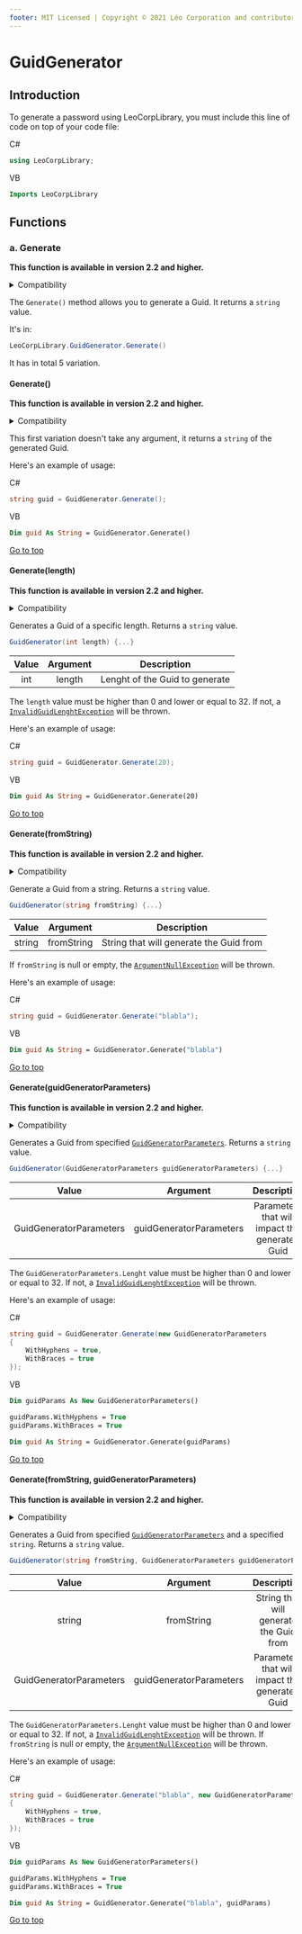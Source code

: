 ```yaml
---
footer: MIT Licensed | Copyright © 2021 Léo Corporation and contributors
---
```

# GuidGenerator
## Introduction
To generate a password using LeoCorpLibrary, you must include this line of code on top of your code file:

C#
~~~ cs
using LeoCorpLibrary;
~~~
VB
~~~ vb
Imports LeoCorpLibrary
~~~
## Functions
### a. Generate
**This function is available in version 2.2 and higher.**

<details>
<summary>Compatibility</summary>

| Framework | LeoCorpLibrary | LeoCorpLibrary.Core |
| :-------: | :------------: | :-----------------: |
| .NET 5 | ✔ | ✔ |
| .NET Core 3.1 | ✔ | ✔ |
| .NET Framework 4.7.2 | ✔ | ✔ |
| .NET Framework 4.5 | ❌ | ✔ |

</details>

The ``Generate()`` method allows you to generate a Guid. It returns a `string` value.

It's in:
~~~ cs
LeoCorpLibrary.GuidGenerator.Generate()
~~~
It has in total 5 variation.

#### Generate()
**This function is available in version 2.2 and higher.**

<details>
<summary>Compatibility</summary>

| Framework | LeoCorpLibrary | LeoCorpLibrary.Core |
| :-------: | :------------: | :-----------------: |
| .NET 5 | ✔ | ✔ |
| .NET Core 3.1 | ✔ | ✔ |
| .NET Framework 4.7.2 | ✔ | ✔ |
| .NET Framework 4.5 | ❌ | ✔ |

</details>

This first variation doesn't take any argument, it returns a ``string`` of the generated Guid.

Here's an example of usage:

C#
~~~ cs
string guid = GuidGenerator.Generate();
~~~
VB
~~~ vb
Dim guid As String = GuidGenerator.Generate()
~~~
[Go to top](#guidgenerator)

#### Generate(length)
**This function is available in version 2.2 and higher.**

<details>
<summary>Compatibility</summary>

| Framework | LeoCorpLibrary | LeoCorpLibrary.Core |
| :-------: | :------------: | :-----------------: |
| .NET 5 | ✔ | ✔ |
| .NET Core 3.1 | ✔ | ✔ |
| .NET Framework 4.7.2 | ✔ | ✔ |
| .NET Framework 4.5 | ❌ | ✔ |

</details>

Generates a Guid of a specific length. Returns a `string` value.

~~~ cs
GuidGenerator(int length) {...}
~~~
| Value | Argument | Description |
| :----: | :-------: | :---------: |
| int | length | Lenght of the Guid to generate |

The `length` value must be higher than 0 and lower or equal to 32. If not, a [`InvalidGuidLenghtException`](/Exceptions.html.html#invalidguidlenghtexception) will be thrown.

Here's an example of usage:

C#
~~~ cs
string guid = GuidGenerator.Generate(20);
~~~
VB
~~~ vb
Dim guid As String = GuidGenerator.Generate(20)
~~~
[Go to top](#guidgenerator)

#### Generate(fromString)
**This function is available in version 2.2 and higher.**

<details>
<summary>Compatibility</summary>

| Framework | LeoCorpLibrary | LeoCorpLibrary.Core |
| :-------: | :------------: | :-----------------: |
| .NET 5 | ✔ | ✔ |
| .NET Core 3.1 | ✔ | ✔ |
| .NET Framework 4.7.2 | ✔ | ✔ |
| .NET Framework 4.5 | ❌ | ✔ |

</details>

Generate a Guid from a string. Returns a `string` value.

~~~ cs
GuidGenerator(string fromString) {...}
~~~
| Value | Argument | Description |
| :----: | :-------: | :---------: |
| string | fromString | String that will generate the Guid from |

If `fromString` is null or empty, the [`ArgumentNullException`](https://docs.microsoft.com/fr-fr/dotnet/api/system.argumentnullexception) will be thrown.

Here's an example of usage:

C#
~~~ cs
string guid = GuidGenerator.Generate("blabla");
~~~
VB
~~~ vb
Dim guid As String = GuidGenerator.Generate("blabla")
~~~
[Go to top](#guidgenerator)

#### Generate(guidGeneratorParameters)
**This function is available in version 2.2 and higher.**

<details>
<summary>Compatibility</summary>

| Framework | LeoCorpLibrary | LeoCorpLibrary.Core |
| :-------: | :------------: | :-----------------: |
| .NET 5 | ✔ | ✔ |
| .NET Core 3.1 | ✔ | ✔ |
| .NET Framework 4.7.2 | ✔ | ✔ |
| .NET Framework 4.5 | ❌ | ✔ |

</details>

Generates a Guid from specified [``GuidGeneratorParameters``](/GuidGeneratorParameters). Returns a `string` value.

~~~ cs
GuidGenerator(GuidGeneratorParameters guidGeneratorParameters) {...}
~~~
| Value | Argument | Description |
| :----: | :-------: | :---------: |
| GuidGeneratorParameters | guidGeneratorParameters | Parameters that will impact the generated Guid |

The `GuidGeneratorParameters.Lenght` value must be higher than 0 and lower or equal to 32. If not, a [`InvalidGuidLenghtException`](/Exceptions.html#invalidguidlengthexception) will be thrown.

Here's an example of usage:

C#
~~~ cs
string guid = GuidGenerator.Generate(new GuidGeneratorParameters 
{
    WithHyphens = true,
    WithBraces = true
});
~~~
VB
~~~ vb
Dim guidParams As New GuidGeneratorParameters()

guidParams.WithHyphens = True
guidParams.WithBraces = True

Dim guid As String = GuidGenerator.Generate(guidParams)
~~~
[Go to top](#guidgenerator)

#### Generate(fromString, guidGeneratorParameters)
**This function is available in version 2.2 and higher.**

<details>
<summary>Compatibility</summary>

| Framework | LeoCorpLibrary | LeoCorpLibrary.Core |
| :-------: | :------------: | :-----------------: |
| .NET 5 | ✔ | ✔ |
| .NET Core 3.1 | ✔ | ✔ |
| .NET Framework 4.7.2 | ✔ | ✔ |
| .NET Framework 4.5 | ❌ | ✔ |

</details>

Generates a Guid from specified [``GuidGeneratorParameters``](/GuidGeneratorParameters) and a specified `string`. Returns a `string` value.

~~~ cs
GuidGenerator(string fromString, GuidGeneratorParameters guidGeneratorParameters) {...}
~~~
| Value | Argument | Description |
| :----: | :-------: | :---------: |
| string | fromString | String that will generate the Guid from |
| GuidGeneratorParameters | guidGeneratorParameters | Parameters that will impact the generated Guid |

The `GuidGeneratorParameters.Lenght` value must be higher than 0 and lower or equal to 32. If not, a [`InvalidGuidLenghtException`](/Exceptions.html#invalidguidlengthexception) will be thrown.
If `fromString` is null or empty, the [`ArgumentNullException`](https://docs.microsoft.com/fr-fr/dotnet/api/system.argumentnullexception) will be thrown.

Here's an example of usage:

C#
~~~ cs
string guid = GuidGenerator.Generate("blabla", new GuidGeneratorParameters 
{
    WithHyphens = true,
    WithBraces = true
});
~~~
VB
~~~ vb
Dim guidParams As New GuidGeneratorParameters()

guidParams.WithHyphens = True
guidParams.WithBraces = True

Dim guid As String = GuidGenerator.Generate("blabla", guidParams)
~~~
[Go to top](#guidgenerator)